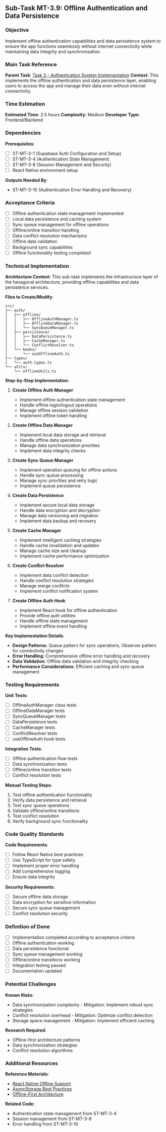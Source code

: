 ## Sub-Task MT-3.9: Offline Authentication and Data Persistence

### Objective
Implement offline authentication capabilities and data persistence system to ensure the app functions seamlessly without internet connectivity while maintaining data integrity and synchronization.

### Main Task Reference
**Parent Task**: [Task 3 - Authentication System Implementation](../main-tasks-mountain-climber-training-app.md#task-3-authentication-system-implementation)
**Context**: This implements the offline authentication and data persistence layer, enabling users to access the app and manage their data even without internet connectivity.

### Time Estimation
**Estimated Time**: 2.5 hours
**Complexity**: Medium
**Developer Type**: Frontend/Backend

### Dependencies
**Prerequisites**: 
- [ ] ST-MT-3-1 (Supabase Auth Configuration and Setup)
- [ ] ST-MT-3-4 (Authentication State Management)
- [ ] ST-MT-3-8 (Session Management and Security)
- [ ] React Native environment setup

**Outputs Needed By**:
- ST-MT-3-10 (Authentication Error Handling and Recovery)

### Acceptance Criteria
- [ ] Offline authentication state management implemented
- [ ] Local data persistence and caching system
- [ ] Sync queue management for offline operations
- [ ] Offline/online transition handling
- [ ] Data conflict resolution mechanisms
- [ ] Offline data validation
- [ ] Background sync capabilities
- [ ] Offline functionality testing completed

### Technical Implementation

**Architecture Context**:
This sub-task implements the infrastructure layer of the hexagonal architecture, providing offline capabilities and data persistence services.

**Files to Create/Modify**:
```
src/
├── auth/
│   ├── offline/
│   │   ├── OfflineAuthManager.ts
│   │   ├── OfflineDataManager.ts
│   │   └── SyncQueueManager.ts
│   ├── persistence/
│   │   ├── DataPersistence.ts
│   │   ├── CacheManager.ts
│   │   └── ConflictResolver.ts
│   └── hooks/
│       └── useOfflineAuth.ts
├── types/
│   └── auth.types.ts
└── utils/
    └── offlineUtils.ts
```

**Step-by-Step Implementation**:

1. **Create Offline Auth Manager**
   - Implement offline authentication state management
   - Handle offline login/logout operations
   - Manage offline session validation
   - Implement offline token handling

2. **Create Offline Data Manager**
   - Implement local data storage and retrieval
   - Handle offline data operations
   - Manage data synchronization priorities
   - Implement data integrity checks

3. **Create Sync Queue Manager**
   - Implement operation queuing for offline actions
   - Handle sync queue processing
   - Manage sync priorities and retry logic
   - Implement queue persistence

4. **Create Data Persistence**
   - Implement secure local data storage
   - Handle data encryption and decryption
   - Manage data versioning and migration
   - Implement data backup and recovery

5. **Create Cache Manager**
   - Implement intelligent caching strategies
   - Handle cache invalidation and updates
   - Manage cache size and cleanup
   - Implement cache performance optimization

6. **Create Conflict Resolver**
   - Implement data conflict detection
   - Handle conflict resolution strategies
   - Manage merge conflicts
   - Implement conflict notification system

7. **Create Offline Auth Hook**
   - Implement React hook for offline authentication
   - Provide offline auth utilities
   - Handle offline state management
   - Implement offline event handling

**Key Implementation Details**:
- **Design Patterns**: Queue pattern for sync operations, Observer pattern for connectivity changes
- **Error Handling**: Comprehensive offline error handling and recovery
- **Data Validation**: Offline data validation and integrity checking
- **Performance Considerations**: Efficient caching and sync queue management

### Testing Requirements

**Unit Tests**:
- [ ] OfflineAuthManager class tests
- [ ] OfflineDataManager tests
- [ ] SyncQueueManager tests
- [ ] DataPersistence tests
- [ ] CacheManager tests
- [ ] ConflictResolver tests
- [ ] useOfflineAuth hook tests

**Integration Tests**:
- [ ] Offline authentication flow tests
- [ ] Data synchronization tests
- [ ] Offline/online transition tests
- [ ] Conflict resolution tests

**Manual Testing Steps**:
1. Test offline authentication functionality
2. Verify data persistence and retrieval
3. Test sync queue operations
4. Validate offline/online transitions
5. Test conflict resolution
6. Verify background sync functionality

### Code Quality Standards

**Code Requirements**:
- [ ] Follow React Native best practices
- [ ] Use TypeScript for type safety
- [ ] Implement proper error handling
- [ ] Add comprehensive logging
- [ ] Ensure data integrity

**Security Requirements**:
- [ ] Secure offline data storage
- [ ] Data encryption for sensitive information
- [ ] Secure sync queue management
- [ ] Conflict resolution security

### Definition of Done
- [ ] Implementation completed according to acceptance criteria
- [ ] Offline authentication working
- [ ] Data persistence functional
- [ ] Sync queue management working
- [ ] Offline/online transitions working
- [ ] Integration testing passed
- [ ] Documentation updated

### Potential Challenges
**Known Risks**:
- Data synchronization complexity - Mitigation: Implement robust sync strategies
- Conflict resolution overhead - Mitigation: Optimize conflict detection
- Storage space management - Mitigation: Implement efficient caching

**Research Required**:
- Offline-first architecture patterns
- Data synchronization strategies
- Conflict resolution algorithms

### Additional Resources
**Reference Materials**:
- [React Native Offline Support](https://reactnative.dev/docs/network)
- [AsyncStorage Best Practices](https://react-native-async-storage.github.io/async-storage/)
- [Offline-First Architecture](https://offlinefirst.org/)

**Related Code**:
- Authentication state management from ST-MT-3-4
- Session management from ST-MT-3-8
- Error handling from ST-MT-3-10 